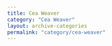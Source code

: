 ```yaml
---
title: Cea Weaver
category: "Cea Weaver"
layout: archive-categories
permalink: "category/cea-weaver"
---
```

